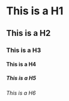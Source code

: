 # This is a H1
## This is a H2
### This is a H3
#### This is a H4
##### This is a H5
###### This is a H6

